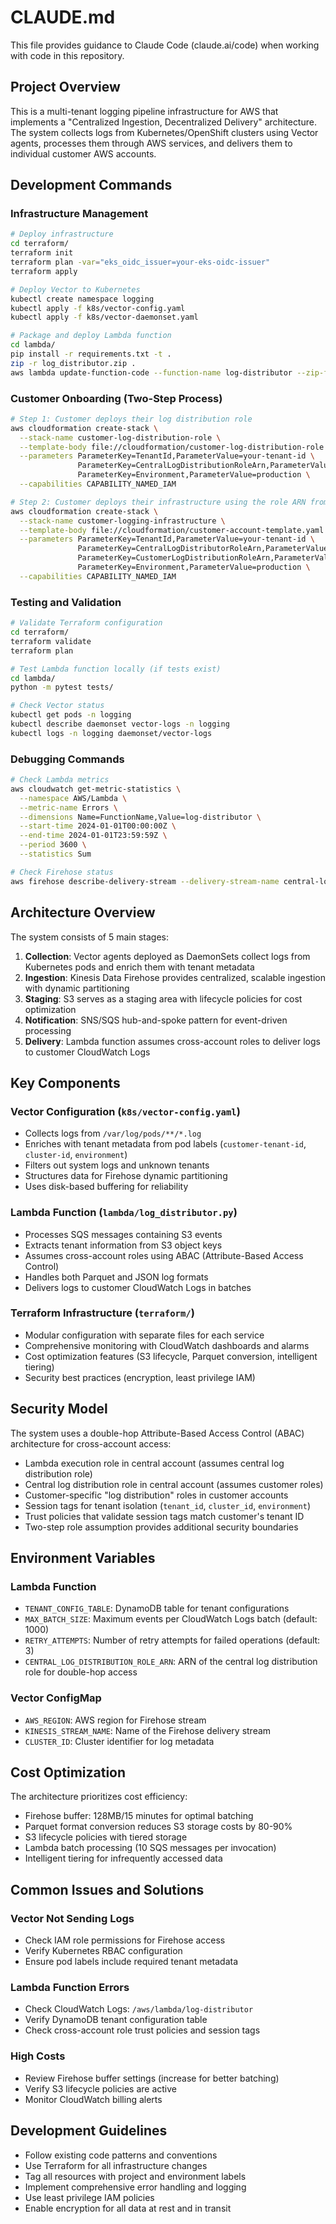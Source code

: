 # CLAUDE.md

This file provides guidance to Claude Code (claude.ai/code) when working with code in this repository.

## Project Overview

This is a multi-tenant logging pipeline infrastructure for AWS that implements a "Centralized Ingestion, Decentralized Delivery" architecture. The system collects logs from Kubernetes/OpenShift clusters using Vector agents, processes them through AWS services, and delivers them to individual customer AWS accounts.

## Development Commands

### Infrastructure Management
```bash
# Deploy infrastructure
cd terraform/
terraform init
terraform plan -var="eks_oidc_issuer=your-eks-oidc-issuer"
terraform apply

# Deploy Vector to Kubernetes
kubectl create namespace logging
kubectl apply -f k8s/vector-config.yaml
kubectl apply -f k8s/vector-daemonset.yaml

# Package and deploy Lambda function
cd lambda/
pip install -r requirements.txt -t .
zip -r log_distributor.zip .
aws lambda update-function-code --function-name log-distributor --zip-file fileb://log_distributor.zip
```

### Customer Onboarding (Two-Step Process)
```bash
# Step 1: Customer deploys their log distribution role
aws cloudformation create-stack \
  --stack-name customer-log-distribution-role \
  --template-body file://cloudformation/customer-log-distribution-role.yaml \
  --parameters ParameterKey=TenantId,ParameterValue=your-tenant-id \
               ParameterKey=CentralLogDistributionRoleArn,ParameterValue=arn:aws:iam::CENTRAL-ACCOUNT:role/CentralLogDistributionRole \
               ParameterKey=Environment,ParameterValue=production \
  --capabilities CAPABILITY_NAMED_IAM

# Step 2: Customer deploys their infrastructure using the role ARN from Step 1
aws cloudformation create-stack \
  --stack-name customer-logging-infrastructure \
  --template-body file://cloudformation/customer-account-template.yaml \
  --parameters ParameterKey=TenantId,ParameterValue=your-tenant-id \
               ParameterKey=CentralLogDistributorRoleArn,ParameterValue=arn:aws:iam::CENTRAL-ACCOUNT:role/LogDistributorRole \
               ParameterKey=CustomerLogDistributionRoleArn,ParameterValue=arn:aws:iam::CUSTOMER-ACCOUNT:role/CustomerLogDistribution-tenant-env \
               ParameterKey=Environment,ParameterValue=production \
  --capabilities CAPABILITY_NAMED_IAM
```

### Testing and Validation
```bash
# Validate Terraform configuration
cd terraform/
terraform validate
terraform plan

# Test Lambda function locally (if tests exist)
cd lambda/
python -m pytest tests/

# Check Vector status
kubectl get pods -n logging
kubectl describe daemonset vector-logs -n logging
kubectl logs -n logging daemonset/vector-logs
```

### Debugging Commands
```bash
# Check Lambda metrics
aws cloudwatch get-metric-statistics \
  --namespace AWS/Lambda \
  --metric-name Errors \
  --dimensions Name=FunctionName,Value=log-distributor \
  --start-time 2024-01-01T00:00:00Z \
  --end-time 2024-01-01T23:59:59Z \
  --period 3600 \
  --statistics Sum

# Check Firehose status
aws firehose describe-delivery-stream --delivery-stream-name central-logging-stream
```

## Architecture Overview

The system consists of 5 main stages:

1. **Collection**: Vector agents deployed as DaemonSets collect logs from Kubernetes pods and enrich them with tenant metadata
2. **Ingestion**: Kinesis Data Firehose provides centralized, scalable ingestion with dynamic partitioning
3. **Staging**: S3 serves as a staging area with lifecycle policies for cost optimization
4. **Notification**: SNS/SQS hub-and-spoke pattern for event-driven processing
5. **Delivery**: Lambda function assumes cross-account roles to deliver logs to customer CloudWatch Logs

## Key Components

### Vector Configuration (`k8s/vector-config.yaml`)
- Collects logs from `/var/log/pods/**/*.log`
- Enriches with tenant metadata from pod labels (`customer-tenant-id`, `cluster-id`, `environment`)
- Filters out system logs and unknown tenants
- Structures data for Firehose dynamic partitioning
- Uses disk-based buffering for reliability

### Lambda Function (`lambda/log_distributor.py`)
- Processes SQS messages containing S3 events
- Extracts tenant information from S3 object keys
- Assumes cross-account roles using ABAC (Attribute-Based Access Control)
- Handles both Parquet and JSON log formats
- Delivers logs to customer CloudWatch Logs in batches

### Terraform Infrastructure (`terraform/`)
- Modular configuration with separate files for each service
- Comprehensive monitoring with CloudWatch dashboards and alarms
- Cost optimization features (S3 lifecycle, Parquet conversion, intelligent tiering)
- Security best practices (encryption, least privilege IAM)

## Security Model

The system uses a double-hop Attribute-Based Access Control (ABAC) architecture for cross-account access:
- Lambda execution role in central account (assumes central log distribution role)
- Central log distribution role in central account (assumes customer roles)
- Customer-specific "log distribution" roles in customer accounts
- Session tags for tenant isolation (`tenant_id`, `cluster_id`, `environment`)
- Trust policies that validate session tags match customer's tenant ID
- Two-step role assumption provides additional security boundaries

## Environment Variables

### Lambda Function
- `TENANT_CONFIG_TABLE`: DynamoDB table for tenant configurations
- `MAX_BATCH_SIZE`: Maximum events per CloudWatch Logs batch (default: 1000)
- `RETRY_ATTEMPTS`: Number of retry attempts for failed operations (default: 3)
- `CENTRAL_LOG_DISTRIBUTION_ROLE_ARN`: ARN of the central log distribution role for double-hop access

### Vector ConfigMap
- `AWS_REGION`: AWS region for Firehose stream
- `KINESIS_STREAM_NAME`: Name of the Firehose delivery stream
- `CLUSTER_ID`: Cluster identifier for log metadata

## Cost Optimization

The architecture prioritizes cost efficiency:
- Firehose buffer: 128MB/15 minutes for optimal batching
- Parquet format conversion reduces S3 storage costs by 80-90%
- S3 lifecycle policies with tiered storage
- Lambda batch processing (10 SQS messages per invocation)
- Intelligent tiering for infrequently accessed data

## Common Issues and Solutions

### Vector Not Sending Logs
- Check IAM role permissions for Firehose access
- Verify Kubernetes RBAC configuration
- Ensure pod labels include required tenant metadata

### Lambda Function Errors
- Check CloudWatch Logs: `/aws/lambda/log-distributor`
- Verify DynamoDB tenant configuration table
- Check cross-account role trust policies and session tags

### High Costs
- Review Firehose buffer settings (increase for better batching)
- Verify S3 lifecycle policies are active
- Monitor CloudWatch billing alerts

## Development Guidelines

- Follow existing code patterns and conventions
- Use Terraform for all infrastructure changes
- Tag all resources with project and environment labels
- Implement comprehensive error handling and logging
- Use least privilege IAM policies
- Enable encryption for all data at rest and in transit